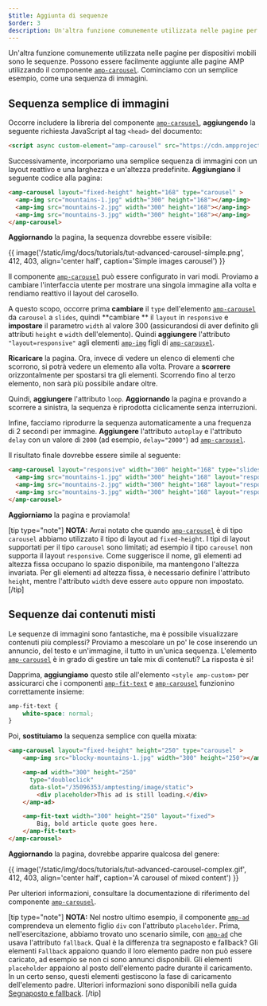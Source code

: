 ```yaml
---
$title: Aggiunta di sequenze
$order: 3
description: Un'altra funzione comunemente utilizzata nelle pagine per dispositivi mobili sono le sequenze. Possono essere facilmente aggiunte alle pagine AMP utilizzando il componente amp-carousel.
---
```


Un'altra funzione comunemente utilizzata nelle pagine per dispositivi mobili sono le sequenze. Possono essere facilmente aggiunte alle pagine AMP utilizzando il componente [`amp-carousel`](../../../../documentation/components/reference/amp-carousel.md). Cominciamo con un semplice esempio, come una sequenza di immagini.

## Sequenza semplice di immagini

Occorre includere la libreria del componente [`amp-carousel`](../../../../documentation/components/reference/amp-carousel.md), **aggiungendo** la seguente richiesta JavaScript al tag `<head>` del documento:

```html
<script async custom-element="amp-carousel" src="https://cdn.ampproject.org/v0/amp-carousel-0.1.js"></script>
```

Successivamente, incorporiamo una semplice sequenza di immagini con un layout reattivo e una larghezza e un'altezza predefinite. **Aggiungiano** il seguente codice alla pagina:

```html
<amp-carousel layout="fixed-height" height="168" type="carousel" >
  <amp-img src="mountains-1.jpg" width="300" height="168"></amp-img>
  <amp-img src="mountains-2.jpg" width="300" height="168"></amp-img>
  <amp-img src="mountains-3.jpg" width="300" height="168"></amp-img>
</amp-carousel>
```

**Aggiornando** la pagina, la sequenza dovrebbe essere visibile:

{{ image('/static/img/docs/tutorials/tut-advanced-carousel-simple.png', 412, 403, align='center half', caption='Simple images carousel') }}

Il componente [`amp-carousel`](../../../../documentation/components/reference/amp-carousel.md) può essere configurato in vari modi. Proviamo a cambiare l'interfaccia utente per mostrare una singola immagine alla volta e rendiamo reattivo il layout del carosello.

A questo scopo, occorre prima **cambiare** il `type` dell'elemento [`amp-carousel`](../../../../documentation/components/reference/amp-carousel.md) da `carousel` a `slides`, quindi **cambiare ** il `layout` in `responsive` e **impostare** il parametro `width` al valore 300 (assicurandosi di aver definito gli attributi `height` e `width` dell'elemento). Quindi **aggiungere** l'attributo `"layout=responsive"` agli elementi [`amp-img`](../../../../documentation/components/reference/amp-img.md) figli di [`amp-carousel`](../../../../documentation/components/reference/amp-carousel.md).

**Ricaricare** la pagina. Ora, invece di vedere un elenco di elementi che scorrono, si potrà vedere un elemento alla volta. Provare a **scorrere** orizzontalmente per spostarsi tra gli elementi. Scorrendo fino al terzo elemento, non sarà più possibile andare oltre.

Quindi, **aggiungere** l'attributo `loop`. **Aggiornando** la pagina e provando a scorrere a sinistra, la sequenza è riprodotta ciclicamente senza interruzioni.

Infine, facciamo riprodurre la sequenza automaticamente a una frequenza di 2 secondi per immagine. **Aggiungere** l'attributo `autoplay` e l'attributo `delay` con un valore di `2000` (ad esempio, `delay="2000"`) ad [`amp-carousel`](../../../../documentation/components/reference/amp-carousel.md).

Il risultato finale dovrebbe essere simile al seguente:

```html
<amp-carousel layout="responsive" width="300" height="168" type="slides" autoplay delay="2000" loop>
  <amp-img src="mountains-1.jpg" width="300" height="168" layout="responsive"></amp-img>
  <amp-img src="mountains-2.jpg" width="300" height="168" layout="responsive"></amp-img>
  <amp-img src="mountains-3.jpg" width="300" height="168" layout="responsive"></amp-img>
</amp-carousel>
```

**Aggiorniamo** la pagina e proviamola!

[tip type="note"] **NOTA:** Avrai notato che quando [`amp-carousel`](../../../../documentation/components/reference/amp-carousel.md) è di tipo `carousel` abbiamo utilizzato il tipo di layout ad `fixed-height`. I tipi di layout supportati per il tipo `carousel` sono limitati; ad esempio il tipo `carousel` non supporta il layout `responsive`. Come suggerisce il nome, gli elementi ad altezza fissa occupano lo spazio disponibile, ma mantengono l'altezza invariata. Per gli elementi ad altezza fissa, è necessario definire l'attributo `height`, mentre l'attributo `width` deve essere `auto` oppure non impostato. [/tip]

## Sequenze dai contenuti misti

Le sequenze di immagini sono fantastiche, ma è possibile visualizzare contenuti più complessi? Proviamo a mescolare un po' le cose inserendo un annuncio, del testo e un'immagine, il tutto in un'unica sequenza. L'elemento [`amp-carousel`](../../../../documentation/components/reference/amp-carousel.md) è in grado di gestire un tale mix di contenuti? La risposta è sì!

Dapprima, **aggiungiamo** questo stile all'elemento `<style amp-custom>` per assicurarci che i componenti [`amp-fit-text`](../../../../documentation/components/reference/amp-fit-text.md) e [`amp-carousel`](../../../../documentation/components/reference/amp-carousel.md) funzionino correttamente insieme:

```css
amp-fit-text {
    white-space: normal;
}
```

Poi, **sostituiamo** la sequenza semplice con quella mixata:

```html
<amp-carousel layout="fixed-height" height="250" type="carousel" >
    <amp-img src="blocky-mountains-1.jpg" width="300" height="250"></amp-img>

    <amp-ad width="300" height="250"
      type="doubleclick"
      data-slot="/35096353/amptesting/image/static">
        <div placeholder>This ad is still loading.</div>
    </amp-ad>

    <amp-fit-text width="300" height="250" layout="fixed">
        Big, bold article quote goes here.
    </amp-fit-text>
</amp-carousel>
```

**Aggiornando** la pagina, dovrebbe apparire qualcosa del genere:

{{ image('/static/img/docs/tutorials/tut-advanced-carousel-complex.gif', 412, 403, align='center half', caption='A carousel of mixed content') }}

Per ulteriori informazioni, consultare la documentazione di riferimento del componente [`amp-carousel`](../../../../documentation/components/reference/amp-carousel.md).

[tip type="note"] **NOTA:**  Nel nostro ultimo esempio, il componente [`amp-ad`](../../../../documentation/components/reference/amp-ad.md) comprendeva un elemento figlio `div` con l'attributo `placeholder`. Prima, nell'esercitazione, abbiamo trovato uno scenario simile, con [`amp-ad`](../../../../documentation/components/reference/amp-ad.md) che usava l'attributo `fallback`. Qual è la differenza tra segnaposto e fallback? Gli elementi `Fallback` appaiono quando il loro elemento padre non può essere caricato, ad esempio se non ci sono annunci disponibili. Gli elementi `placeholder` appaiono al posto dell'elemento padre durante il caricamento. In un certo senso, questi elementi gestiscono la fase di caricamento dell'elemento padre. Ulteriori informazioni sono disponibili nella guida [Segnaposto e fallback](../../../../documentation/guides-and-tutorials/develop/style_and_layout/placeholders.md). [/tip]

